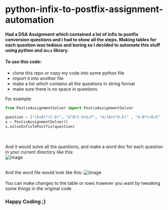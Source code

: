 # python-infix-to-postfix-assignment-automation

#### Had a DSA Assignment which contained a lot of infix to postfix conversion questions and i had to show all the steps. Making tables for each question was tedious and boring so I decided to automate this stuff using python and `docx` library.

#### To use this code:
- clone this repo or copy my code into some python file
- import it into another file
- make a list which contains all the questions in string format
- make sure there is no space in questions

For example:
```python
from PostixAssignmentSolver import PostixAssignmentSolver

question = ["(A+B)*(C-D)", "A^B*C-D+E/F", "A/(B+C*D-E)" , "A-B*C+D/E" , "(A+B)^2-(C-D)/2" ]
x = PostixAssignmentSolver()
x.solveInfixToPostfix(question)
```

<br><br>
And it would solve all the questions, and make a word doc for each question in your current directory like this:
<br>
![image](https://github.com/user-attachments/assets/8de39d83-3865-46f0-b131-f7b54f40afef)
<br>
<br>

And the word file would look like this:
![image](https://github.com/user-attachments/assets/fd522448-b07c-41f9-b49e-99360c00e1d1)
<br>
<br>
You can make changes to the table or rows however you want by tweaking some things in the original code

### Happy Coding ;)
